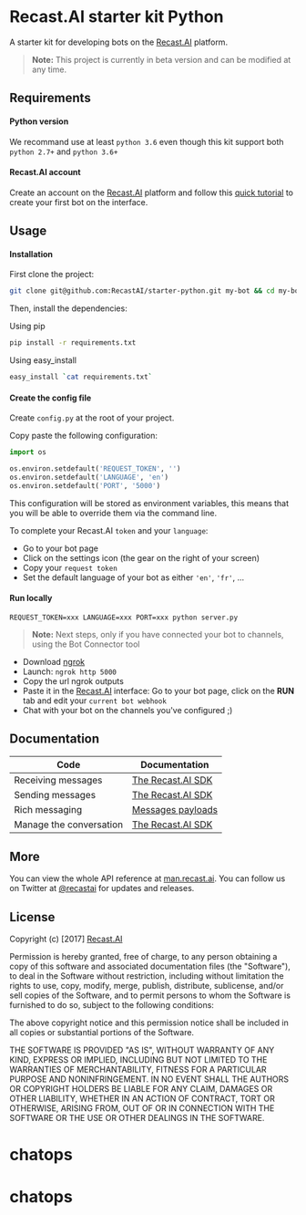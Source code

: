 # Recast.AI starter kit Python

A starter kit for developing bots on the [Recast.AI](https://recast.ai) platform.

> **Note:** This project is currently in beta version and can be modified at any time.

## Requirements

#### Python version

We recommand use at least `python 3.6` even though this kit support both `python 2.7+` and `python 3.6+`


#### Recast.AI account

Create an account on the [Recast.AI](https://recast.ai) platform and follow this [quick tutorial](https://recast.ai/gettingstarted) to create your first bot on the interface.

## Usage

#### Installation

First clone the project:
```bash
git clone git@github.com:RecastAI/starter-python.git my-bot && cd my-bot
```

Then, install the dependencies:

Using pip
```bash
pip install -r requirements.txt
```

Using easy\_install
```bash
easy_install `cat requirements.txt`
```


#### Create the config file

Create `config.py` at the root of your project.

Copy paste the following configuration:

```python
import os

os.environ.setdefault('REQUEST_TOKEN', '')
os.environ.setdefault('LANGUAGE', 'en')
os.environ.setdefault('PORT', '5000')
```

This configuration will be stored as environment variables, this means that you will be able to override them via the command line.

To complete your Recast.AI `token` and your `language`:

- Go to your bot page
- Click on the settings icon (the gear on the right of your screen)
- Copy your `request token`
- Set the default language of your bot as either `'en'`, `'fr'`, ...


#### Run locally

`REQUEST_TOKEN=xxx LANGUAGE=xxx PORT=xxx python server.py`

> **Note:** Next steps, only if you have connected your bot to channels, using the Bot Connector tool

- Download [ngrok](https://ngrok.com/)
- Launch: `ngrok http 5000`
- Copy the url ngrok outputs
- Paste it in the [Recast.AI](https://recast.ai) interface: Go to your bot page, click on the **RUN** tab and edit your `current bot webhook`
- Chat with your bot on the channels you've configured ;)


## Documentation

Code | Documentation
------------ | -------------
Receiving messages | [The Recast.AI SDK](https://github.com/RecastAI/SDK-Python/wiki/03---Receive-and-send-messages)
Sending messages | [The Recast.AI SDK](https://github.com/RecastAI/SDK-Python/wiki/03---Receive-and-send-messages)
Rich messaging | [Messages payloads](https:github.com/RecastAI/SDK-Python/wiki/04---Message-payload)
Manage the conversation | [The Recast.AI SDK](https://github.com/RecastAI/SDK-Python/wiki/02---Manage-conversation)


## More

You can view the whole API reference at [man.recast.ai](https://man.recast.ai).
You can follow us on Twitter at [@recastai](https://twitter.com/recastai) for updates and releases.


## License

Copyright (c) [2017] [Recast.AI](https://recast.ai)

Permission is hereby granted, free of charge, to any person obtaining a copy
of this software and associated documentation files (the "Software"), to deal
in the Software without restriction, including without limitation the rights
to use, copy, modify, merge, publish, distribute, sublicense, and/or sell
copies of the Software, and to permit persons to whom the Software is
furnished to do so, subject to the following conditions:

The above copyright notice and this permission notice shall be included in all
copies or substantial portions of the Software.

THE SOFTWARE IS PROVIDED "AS IS", WITHOUT WARRANTY OF ANY KIND, EXPRESS OR
IMPLIED, INCLUDING BUT NOT LIMITED TO THE WARRANTIES OF MERCHANTABILITY,
FITNESS FOR A PARTICULAR PURPOSE AND NONINFRINGEMENT. IN NO EVENT SHALL THE
AUTHORS OR COPYRIGHT HOLDERS BE LIABLE FOR ANY CLAIM, DAMAGES OR OTHER
LIABILITY, WHETHER IN AN ACTION OF CONTRACT, TORT OR OTHERWISE, ARISING FROM,
OUT OF OR IN CONNECTION WITH THE SOFTWARE OR THE USE OR OTHER DEALINGS IN THE
SOFTWARE.
# chatops
# chatops
